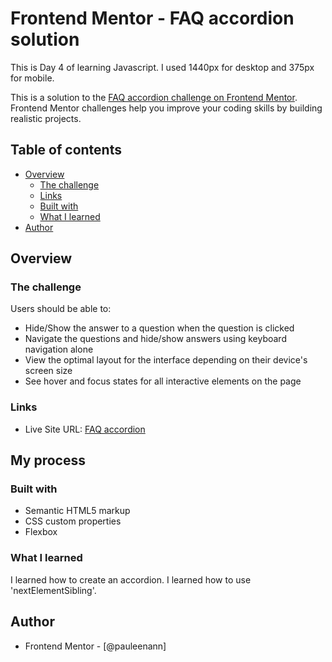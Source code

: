# Frontend Mentor - FAQ accordion solution

This is Day 4 of learning Javascript.
I used 1440px for desktop and 375px for mobile.

This is a solution to the [FAQ accordion challenge on Frontend Mentor](https://www.frontendmentor.io/challenges/faq-accordion-wyfFdeBwBz). Frontend Mentor challenges help you improve your coding skills by building realistic projects.

## Table of contents

- [Overview](#overview)
  - [The challenge](#the-challenge)
  - [Links](#links)
  - [Built with](#built-with)
  - [What I learned](#what-i-learned)
- [Author](#author)

## Overview

### The challenge

Users should be able to:

- Hide/Show the answer to a question when the question is clicked
- Navigate the questions and hide/show answers using keyboard navigation alone
- View the optimal layout for the interface depending on their device's screen size
- See hover and focus states for all interactive elements on the page

### Links

- Live Site URL: [FAQ accordion](https://stellular-banoffee-b1b261.netlify.app/)

## My process

### Built with

- Semantic HTML5 markup
- CSS custom properties
- Flexbox

### What I learned

I learned how to create an accordion. I learned how to use 'nextElementSibling'.

## Author

- Frontend Mentor - [@pauleenann]
